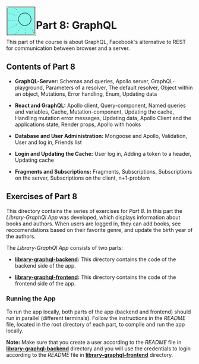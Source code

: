 <h1>
<img src="https://raw.githubusercontent.com/katerina-tziala/fullstackopen2019/master/documentation_images/part8_logo.png" alt="part logo" width="80" height="80" align="left" >
<br/>Part 8: GraphQL<br/>
</h1>

This part of the course is about GraphQL, Facebook's alternative to REST for communication between browser and a server.

<h2>Contents of Part 8</h2>

* **GraphQL-Server:** Schemas and queries, Apollo server, GraphQL-playground, Parameters of a resolver, The default resolver, Object within an object, Mutations, Error handling, Enum, Updating data

* **React and GraphQL:** Apollo client, Query-component, Named queries and variables, Cache, Mutation-component, Updating the cache, Handling mutation error messages, Updating data, Apollo Client and the applications state, Render props, Apollo with hooks

* **Database and User Administration:** Mongoose and Apollo, Validation, User and log in, Friends list

* **Login and Updating the Cache:** User log in, Adding a token to a header, Updating cache

* **Fragments and Subscriptions:** Fragments, Subscriptions, Subscriptions on the server, Subscriptions on the client, n+1-problem

<h2>Exercises of Part 8</h2>

This directory contains the series of exercises for *Part 8*. In this part the *Library-GraphQl App* was developed, which displays information about books and authors. When users are logged in, they can add books, see reccomendations based on their favorite genre, and update the birth year of the authors.

The *Library-GraphQl App* consists of two parts:

* [**library-graphql-backend**](https://github.com/katerina-tziala/fullstackopen2019/tree/master/part8/library-graphql-backend)**:** This directory contains the code of the backend side of the app. 

* [**library-graphql-frontend**](https://github.com/katerina-tziala/fullstackopen2019/tree/master/part8/library-graphql-frontend)**:** This directory contains the code of the frontend side of the app.

<h3>Running the App</h3>

To run the app locally, both parts of the app (backend and frontend) should run in parallel (different terminals). Follow the instructions in the *README* file, located in the root directory of each part, to compile and run the app locally.

**Note:** Make sure that you create a user according to the *README* file in [**library-graphql-backend**](https://github.com/katerina-tziala/fullstackopen2019/tree/master/part8/library-graphql-backend) directory and you will use the credentials to login according to the *README* file in [**library-graphql-frontend**](https://github.com/katerina-tziala/fullstackopen2019/tree/master/part8/library-graphql-frontend) directory.